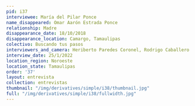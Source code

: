 ```yaml
---
pid: i37
interviewee: María del Pilar Ponce
name_disappeared: Omar Aarón Estrada Ponce
relationship: Madre
disappearance_date: 18/10/2018
disappearance_location: Camargo, Tamaulipas
colectivo: Buscando tus pasos
interviewers_and_camera: Heriberto Paredes Coronel, Rodrigo Caballero
interview_date: 25/1/2022
location_region: Noroeste
location_state: Tamaulipas
order: '37'
layout: entrevista
collection: entrevistas
thumbnail: "/img/derivatives/simple/i38/thumbnail.jpg"
full: "/img/derivatives/simple/i38/fullwidth.jpg"
---
```

